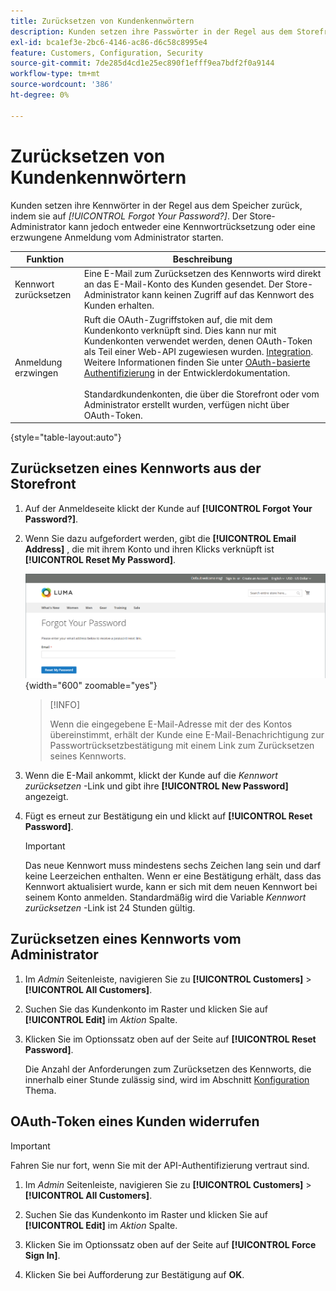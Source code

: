 ```yaml
---
title: Zurücksetzen von Kundenkennwörtern
description: Kunden setzen ihre Passwörter in der Regel aus dem Storefront zurück, aber ein Store-Administrator kann entweder eine Kennwortzurücksetzung oder eine erzwungene Anmeldung vom Administrator einleiten.
exl-id: bca1ef3e-2bc6-4146-ac86-d6c58c8995e4
feature: Customers, Configuration, Security
source-git-commit: 7de285d4cd1e25ec890f1efff9ea7bdf2f0a9144
workflow-type: tm+mt
source-wordcount: '386'
ht-degree: 0%

---
```


# Zurücksetzen von Kundenkennwörtern

Kunden setzen ihre Kennwörter in der Regel aus dem Speicher zurück, indem sie auf _[!UICONTROL Forgot Your Password?]_. Der Store-Administrator kann jedoch entweder eine Kennwortrücksetzung oder eine erzwungene Anmeldung vom Administrator starten.

| Funktion | Beschreibung |
| --- | --- |
| Kennwort zurücksetzen | Eine E-Mail zum Zurücksetzen des Kennworts wird direkt an das E-Mail-Konto des Kunden gesendet. Der Store-Administrator kann keinen Zugriff auf das Kennwort des Kunden erhalten. |
| Anmeldung erzwingen | Ruft die OAuth-Zugriffstoken auf, die mit dem Kundenkonto verknüpft sind. Dies kann nur mit Kundenkonten verwendet werden, denen OAuth-Token als Teil einer Web-API zugewiesen wurden. [Integration](../systems/integrations.md). Weitere Informationen finden Sie unter [OAuth-basierte Authentifizierung](https://developer.adobe.com/commerce/webapi/get-started/authentication/gs-authentication-oauth/) in der Entwicklerdokumentation. <br/><br/>Standardkundenkonten, die über die Storefront oder vom Administrator erstellt wurden, verfügen nicht über OAuth-Token. |

{style="table-layout:auto"}

## Zurücksetzen eines Kennworts aus der Storefront

1. Auf der Anmeldeseite klickt der Kunde auf **[!UICONTROL Forgot Your Password?]**.

1. Wenn Sie dazu aufgefordert werden, gibt die **[!UICONTROL Email Address]** , die mit ihrem Konto und ihren Klicks verknüpft ist **[!UICONTROL Reset My Password]**.

   ![Kennwort vergessen](assets/forgot-password.png){width="600" zoomable="yes"}

   >[!INFO]
   >
   >Wenn die eingegebene E-Mail-Adresse mit der des Kontos übereinstimmt, erhält der Kunde eine E-Mail-Benachrichtigung zur Passwortrücksetzbestätigung mit einem Link zum Zurücksetzen seines Kennworts.

1. Wenn die E-Mail ankommt, klickt der Kunde auf die _Kennwort zurücksetzen_ -Link und gibt ihre **[!UICONTROL New Password]** angezeigt.

1. Fügt es erneut zur Bestätigung ein und klickt auf **[!UICONTROL Reset Password]**.

   >[!IMPORTANT]
   >
   >Das neue Kennwort muss mindestens sechs Zeichen lang sein und darf keine Leerzeichen enthalten. Wenn er eine Bestätigung erhält, dass das Kennwort aktualisiert wurde, kann er sich mit dem neuen Kennwort bei seinem Konto anmelden. Standardmäßig wird die Variable _Kennwort zurücksetzen_ -Link ist 24 Stunden gültig.

## Zurücksetzen eines Kennworts vom Administrator

1. Im _Admin_ Seitenleiste, navigieren Sie zu **[!UICONTROL Customers]** > **[!UICONTROL All Customers]**.

1. Suchen Sie das Kundenkonto im Raster und klicken Sie auf **[!UICONTROL Edit]** im _Aktion_ Spalte.

1. Klicken Sie im Optionssatz oben auf der Seite auf **[!UICONTROL Reset Password]**.

   Die Anzahl der Anforderungen zum Zurücksetzen des Kennworts, die innerhalb einer Stunde zulässig sind, wird im Abschnitt [Konfiguration](../configuration-reference/customers/customer-configuration.md) Thema.

## OAuth-Token eines Kunden widerrufen

>[!IMPORTANT]
>
>Fahren Sie nur fort, wenn Sie mit der API-Authentifizierung vertraut sind.

1. Im _Admin_ Seitenleiste, navigieren Sie zu **[!UICONTROL Customers]** > **[!UICONTROL All Customers]**.

1. Suchen Sie das Kundenkonto im Raster und klicken Sie auf **[!UICONTROL Edit]** im _Aktion_ Spalte.

1. Klicken Sie im Optionssatz oben auf der Seite auf **[!UICONTROL Force Sign In]**.

1. Klicken Sie bei Aufforderung zur Bestätigung auf **OK**.
